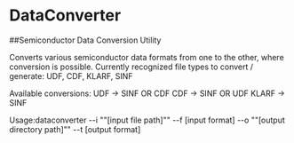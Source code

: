 # DataConverter
##Semiconductor Data Conversion Utility

Converts various semiconductor data formats from one to the other, where conversion is possible.
Currently recognized file types to convert / generate:  UDF, CDF, KLARF, SINF
       
Available conversions:
UDF -> SINF OR CDF
CDF -> SINF OR UDF
KLARF -> SINF

Usage:dataconverter --i ""[input file path]"" --f [input format] --o ""[output directory path]"" --t [output format]
